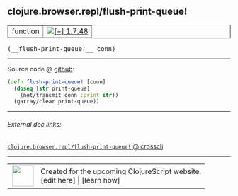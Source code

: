 ## clojure.browser.repl/flush-print-queue!



 <table border="1">
<tr>
<td>function</td>
<td><a href="https://github.com/cljsinfo/cljs-api-docs/tree/1.7.48"><img valign="middle" alt="[+] 1.7.48" title="Added in 1.7.48" src="https://img.shields.io/badge/+-1.7.48-lightgrey.svg"></a> </td>
</tr>
</table>


 <samp>
(__flush-print-queue!__ conn)<br>
</samp>

---







Source code @ [github](https://github.com/clojure/clojurescript/blob/r1.7.48/src/main/cljs/clojure/browser/repl.cljs#L33-L36):

```clj
(defn flush-print-queue! [conn]
  (doseq [str print-queue]
    (net/transmit conn :print str))
  (garray/clear print-queue))
```

<!--
Repo - tag - source tree - lines:

 <pre>
clojurescript @ r1.7.48
└── src
    └── main
        └── cljs
            └── clojure
                └── browser
                    └── <ins>[repl.cljs:33-36](https://github.com/clojure/clojurescript/blob/r1.7.48/src/main/cljs/clojure/browser/repl.cljs#L33-L36)</ins>
</pre>

-->

---



###### External doc links:

[`clojure.browser.repl/flush-print-queue!` @ crossclj](http://crossclj.info/fun/clojure.browser.repl.cljs/flush-print-queue%21.html)<br>

---

 <table>
<tr><td>
<img valign="middle" align="right" width="48px" src="http://i.imgur.com/Hi20huC.png">
</td><td>
Created for the upcoming ClojureScript website.<br>
[edit here] | [learn how]
</td></tr></table>

[edit here]:https://github.com/cljsinfo/cljs-api-docs/blob/master/cljsdoc/clojure.browser.repl_flush-print-queueBANG.cljsdoc
[learn how]:https://github.com/cljsinfo/cljs-api-docs/wiki/cljsdoc-files

<!--

This information was too distracting to show to readers, but I'll leave it
commented here since it is helpful to:

- pretty-print the data used to generate this document
- and show how to retrieve that data



The API data for this symbol:

```clj
{:ns "clojure.browser.repl",
 :name "flush-print-queue!",
 :type "function",
 :signature ["[conn]"],
 :source {:code "(defn flush-print-queue! [conn]\n  (doseq [str print-queue]\n    (net/transmit conn :print str))\n  (garray/clear print-queue))",
          :title "Source code",
          :repo "clojurescript",
          :tag "r1.7.48",
          :filename "src/main/cljs/clojure/browser/repl.cljs",
          :lines [33 36]},
 :full-name "clojure.browser.repl/flush-print-queue!",
 :full-name-encode "clojure.browser.repl_flush-print-queueBANG",
 :history [["+" "1.7.48"]]}

```

Retrieve the API data for this symbol:

```clj
;; from Clojure REPL
(require '[clojure.edn :as edn])
(-> (slurp "https://raw.githubusercontent.com/cljsinfo/cljs-api-docs/catalog/cljs-api.edn")
    (edn/read-string)
    (get-in [:symbols "clojure.browser.repl/flush-print-queue!"]))
```

-->
